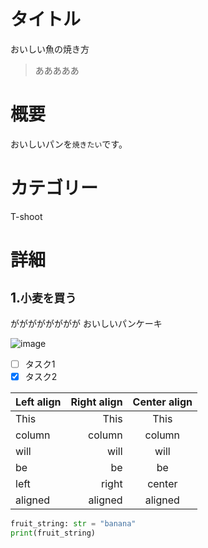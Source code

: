 # タイトル
おいしい魚の焼き方
>あああああ

# 概要
おいしいパンを`焼きたい`です。

# カテゴリー
T-shoot

# 詳細
## 1.`小麦を買う`
がががががががが
おいしいパンケーキ

![image](https://github.com/user-attachments/assets/d1d79621-9c0d-4b78-9922-55e65b099ec8)


- [ ] タスク1
- [x] タスク2

| Left align | Right align | Center align |
|:-----------|------------:|:------------:|
| This       | This        | This         |
| column     | column      | column       |
| will       | will        | will         |
| be         | be          | be           |
| left       | right       | center       |
| aligned    | aligned     | aligned      |


```python
fruit_string: str = "banana"
print(fruit_string)
```

